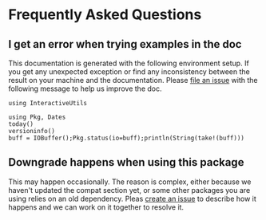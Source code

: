 # Frequently Asked Questions

## I get an error when trying examples in the doc

This documentation is generated with the following environment setup. If you
get any unexpected exception or find any inconsistency between the result on
your machine and the documentation. Please [file an
issue](https://github.com/JuliaReinforcementLearning/ReinforcementLearning.jl/issues)
with the following message to help us improve the doc.

```@setup versions
using InteractiveUtils
```

```@repl versions
using Pkg, Dates
today()
versioninfo()
buff = IOBuffer();Pkg.status(io=buff);println(String(take!(buff)))
```

## Downgrade happens when using this package

This may happen occasionally. The reason is complex, either because we haven't
updated the compat section yet, or some other packages you are using relies on
an old dependency. Pleas [create an
issue](https://github.com/JuliaReinforcementLearning/ReinforcementLearning.jl/issues)
to describe how it happens and we can work on it together to resolve it.

